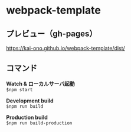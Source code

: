 # webpack-template

## プレビュー（gh-pages）
https://kai-ono.github.io/webpack-template/dist/

## コマンド
**Watch & ローカルサーバ起動**  
```$npm start```

**Development build**  
```$npm run build```

**Production build**  
```$npm run build-production```
